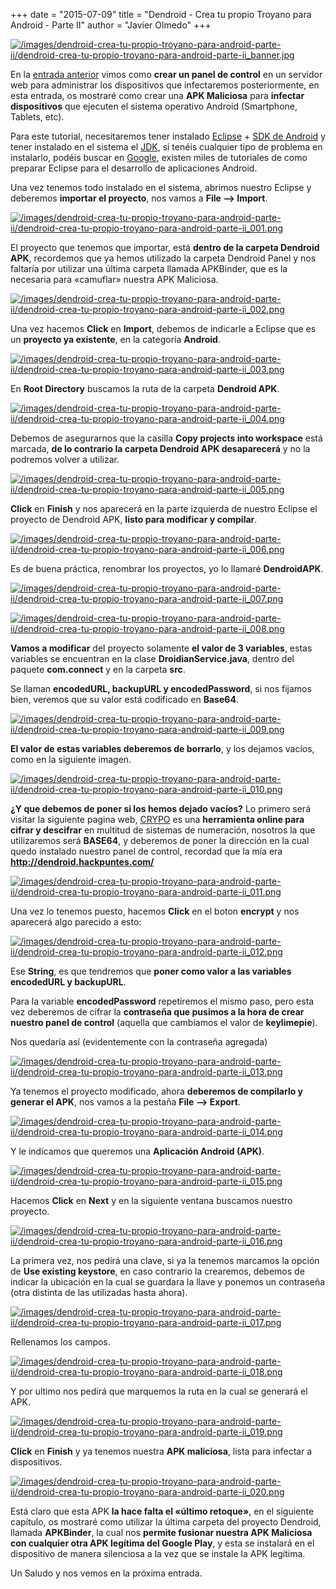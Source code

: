 +++
date = "2015-07-09"
title = "Dendroid - Crea tu propio Troyano para Android - Parte II"
author = "Javier Olmedo"
+++

[![/images/dendroid-crea-tu-propio-troyano-para-android-parte-ii/dendroid-crea-tu-propio-troyano-para-android-parte-ii_banner.jpg](/images/dendroid-crea-tu-propio-troyano-para-android-parte-ii/dendroid-crea-tu-propio-troyano-para-android-parte-ii_banner.jpg)](/images/dendroid-crea-tu-propio-troyano-para-android-parte-ii/dendroid-crea-tu-propio-troyano-para-android-parte-ii_banner.jpg)

En la [entrada anterior](https://hackpuntes.com/dendroid-crea-tu-propio-troyano-para-android-parte-i/) vimos como **crear un panel de control** en un servidor web para administrar los dispositivos que infectaremos posteriormente, en esta entrada, os mostraré como crear una **APK Maliciosa** para **infectar dispositivos** que ejecuten el sistema operativo Android (Smartphone, Tablets, etc).

Para este tutorial, necesitaremos tener instalado [Eclipse](http://www.eclipse.org/downloads/packages/eclipse-ide-java-ee-developers/marsr) + [SDK de Android](https://developer.android.com/sdk/installing/index.html?pkg=tools) y tener instalado en el sistema el [JDK](http://www.oracle.com/technetwork/java/javase/downloads/jdk8-downloads-2133151.html), si tenéis cualquier tipo de problema en instalarlo, podéis buscar en [Google](https://www.google.es/webhp?sourceid=chrome-instant&ion=1&espv=2&es_th=1&ie=UTF-8#safe=off&q=eclipse+%2B+sdk+%2B+jdk), existen miles de tutoriales de como preparar Eclipse para el desarrollo de aplicaciones Android.

Una vez tenemos todo instalado en el sistema, abrimos nuestro Eclipse y deberemos **importar el proyecto**, nos vamos a **File –> Import**.

[![/images/dendroid-crea-tu-propio-troyano-para-android-parte-ii/dendroid-crea-tu-propio-troyano-para-android-parte-ii_001.png](/images/dendroid-crea-tu-propio-troyano-para-android-parte-ii/dendroid-crea-tu-propio-troyano-para-android-parte-ii_001.png)](/images/dendroid-crea-tu-propio-troyano-para-android-parte-ii/dendroid-crea-tu-propio-troyano-para-android-parte-ii_001.png)

El proyecto que tenemos que importar, está **dentro de la carpeta Dendroid APK**, recordemos que ya hemos utilizado la carpeta Dendroid Panel y nos faltaría por utilizar una última carpeta llamada APKBinder, que es la necesaria para «camuflar» nuestra APK Maliciosa.

[![/images/dendroid-crea-tu-propio-troyano-para-android-parte-ii/dendroid-crea-tu-propio-troyano-para-android-parte-ii_002.png](/images/dendroid-crea-tu-propio-troyano-para-android-parte-ii/dendroid-crea-tu-propio-troyano-para-android-parte-ii_002.png)](/images/dendroid-crea-tu-propio-troyano-para-android-parte-ii/dendroid-crea-tu-propio-troyano-para-android-parte-ii_002.png)

Una vez hacemos **Click** en **Import**, debemos de indicarle a Eclipse que es un **proyecto ya existente**, en la categoría **Android**.

[![/images/dendroid-crea-tu-propio-troyano-para-android-parte-ii/dendroid-crea-tu-propio-troyano-para-android-parte-ii_003.png](/images/dendroid-crea-tu-propio-troyano-para-android-parte-ii/dendroid-crea-tu-propio-troyano-para-android-parte-ii_003.png)](/images/dendroid-crea-tu-propio-troyano-para-android-parte-ii/dendroid-crea-tu-propio-troyano-para-android-parte-ii_003.png)

En **Root Directory** buscamos la ruta de la carpeta **Dendroid APK**.

[![/images/dendroid-crea-tu-propio-troyano-para-android-parte-ii/dendroid-crea-tu-propio-troyano-para-android-parte-ii_004.png](/images/dendroid-crea-tu-propio-troyano-para-android-parte-ii/dendroid-crea-tu-propio-troyano-para-android-parte-ii_004.png)](/images/dendroid-crea-tu-propio-troyano-para-android-parte-ii/dendroid-crea-tu-propio-troyano-para-android-parte-ii_004.png)

Debemos de asegurarnos que la casilla **Copy projects into workspace** está marcada, **de lo contrario la carpeta Dendroid APK desaparecerá** y no la podremos volver a utilizar.

[![/images/dendroid-crea-tu-propio-troyano-para-android-parte-ii/dendroid-crea-tu-propio-troyano-para-android-parte-ii_005.png](/images/dendroid-crea-tu-propio-troyano-para-android-parte-ii/dendroid-crea-tu-propio-troyano-para-android-parte-ii_005.png)](/images/dendroid-crea-tu-propio-troyano-para-android-parte-ii/dendroid-crea-tu-propio-troyano-para-android-parte-ii_005.png)

**Click** en **Finish** y nos aparecerá en la parte izquierda de nuestro Eclipse el proyecto de Dendroid APK, **listo para modificar y compilar**.

[![/images/dendroid-crea-tu-propio-troyano-para-android-parte-ii/dendroid-crea-tu-propio-troyano-para-android-parte-ii_006.png](/images/dendroid-crea-tu-propio-troyano-para-android-parte-ii/dendroid-crea-tu-propio-troyano-para-android-parte-ii_006.png)](/images/dendroid-crea-tu-propio-troyano-para-android-parte-ii/dendroid-crea-tu-propio-troyano-para-android-parte-ii_006.png)

Es de buena práctica, renombrar los proyectos, yo lo llamaré **DendroidAPK**.

[![/images/dendroid-crea-tu-propio-troyano-para-android-parte-ii/dendroid-crea-tu-propio-troyano-para-android-parte-ii_007.png](/images/dendroid-crea-tu-propio-troyano-para-android-parte-ii/dendroid-crea-tu-propio-troyano-para-android-parte-ii_007.png)](/images/dendroid-crea-tu-propio-troyano-para-android-parte-ii/dendroid-crea-tu-propio-troyano-para-android-parte-ii_007.png)

[![/images/dendroid-crea-tu-propio-troyano-para-android-parte-ii/dendroid-crea-tu-propio-troyano-para-android-parte-ii_008.png](/images/dendroid-crea-tu-propio-troyano-para-android-parte-ii/dendroid-crea-tu-propio-troyano-para-android-parte-ii_008.png)](/images/dendroid-crea-tu-propio-troyano-para-android-parte-ii/dendroid-crea-tu-propio-troyano-para-android-parte-ii_008.png)

**Vamos a modificar** del proyecto solamente **el valor de 3 variables**, estas variables se encuentran en la clase **DroidianService.java**, dentro del paquete **com.connect** y en la carpeta **src**.

Se llaman **encodedURL, backupURL y encodedPassword**, si nos fijamos bien, veremos que su valor está codificado en **Base64**.

[![/images/dendroid-crea-tu-propio-troyano-para-android-parte-ii/dendroid-crea-tu-propio-troyano-para-android-parte-ii_009.png](/images/dendroid-crea-tu-propio-troyano-para-android-parte-ii/dendroid-crea-tu-propio-troyano-para-android-parte-ii_009.png)](/images/dendroid-crea-tu-propio-troyano-para-android-parte-ii/dendroid-crea-tu-propio-troyano-para-android-parte-ii_009.png)

**El valor de estas variables deberemos de borrarlo**, y los dejamos vacíos, como en la siguiente imagen.

[![/images/dendroid-crea-tu-propio-troyano-para-android-parte-ii/dendroid-crea-tu-propio-troyano-para-android-parte-ii_010.png](/images/dendroid-crea-tu-propio-troyano-para-android-parte-ii/dendroid-crea-tu-propio-troyano-para-android-parte-ii_010.png)](/images/dendroid-crea-tu-propio-troyano-para-android-parte-ii/dendroid-crea-tu-propio-troyano-para-android-parte-ii_010.png)

**¿Y que debemos de poner si los hemos dejado vacíos?** Lo primero será visitar la siguiente pagina web, [CRYPO](http://crypo.in.ua/tools/eng_base64c.php) es una **herramienta online para cifrar y descifrar** en multitud de sistemas de numeración, nosotros la que utilizaremos será **BASE64**, y deberemos de poner la dirección en la cual quedo instalado nuestro panel de control, recordad que la mía era **http://dendroid.hackpuntes.com/**

[![/images/dendroid-crea-tu-propio-troyano-para-android-parte-ii/dendroid-crea-tu-propio-troyano-para-android-parte-ii_011.png](/images/dendroid-crea-tu-propio-troyano-para-android-parte-ii/dendroid-crea-tu-propio-troyano-para-android-parte-ii_011.png)](/images/dendroid-crea-tu-propio-troyano-para-android-parte-ii/dendroid-crea-tu-propio-troyano-para-android-parte-ii_011.png)

Una vez lo tenemos puesto, hacemos **Click** en el boton **encrypt** y nos aparecerá algo parecido a esto:

[![/images/dendroid-crea-tu-propio-troyano-para-android-parte-ii/dendroid-crea-tu-propio-troyano-para-android-parte-ii_012.png](/images/dendroid-crea-tu-propio-troyano-para-android-parte-ii/dendroid-crea-tu-propio-troyano-para-android-parte-ii_012.png)](/images/dendroid-crea-tu-propio-troyano-para-android-parte-ii/dendroid-crea-tu-propio-troyano-para-android-parte-ii_012.png)

Ese **String**, es que tendremos que **poner como valor a las variables encodedURL y backupURL**.

Para la variable **encodedPassword** repetiremos el mismo paso, pero esta vez deberemos de cifrar la **contraseña que pusimos a la hora de crear nuestro panel de control** (aquella que cambiamos el valor de **keylimepie**).

Nos quedaría así (evidentemente con la contraseña agregada)

[![/images/dendroid-crea-tu-propio-troyano-para-android-parte-ii/dendroid-crea-tu-propio-troyano-para-android-parte-ii_013.png](/images/dendroid-crea-tu-propio-troyano-para-android-parte-ii/dendroid-crea-tu-propio-troyano-para-android-parte-ii_013.png)](/images/dendroid-crea-tu-propio-troyano-para-android-parte-ii/dendroid-crea-tu-propio-troyano-para-android-parte-ii_013.png)

Ya tenemos el proyecto modificado, ahora **deberemos de compilarlo y generar el APK**, nos vamos a la pestaña **File –> Export**.

[![/images/dendroid-crea-tu-propio-troyano-para-android-parte-ii/dendroid-crea-tu-propio-troyano-para-android-parte-ii_014.png](/images/dendroid-crea-tu-propio-troyano-para-android-parte-ii/dendroid-crea-tu-propio-troyano-para-android-parte-ii_014.png)](/images/dendroid-crea-tu-propio-troyano-para-android-parte-ii/dendroid-crea-tu-propio-troyano-para-android-parte-ii_014.png)

Y le indicamos que queremos una **Aplicación Android (APK)**.

[![/images/dendroid-crea-tu-propio-troyano-para-android-parte-ii/dendroid-crea-tu-propio-troyano-para-android-parte-ii_015.png](/images/dendroid-crea-tu-propio-troyano-para-android-parte-ii/dendroid-crea-tu-propio-troyano-para-android-parte-ii_015.png)](/images/dendroid-crea-tu-propio-troyano-para-android-parte-ii/dendroid-crea-tu-propio-troyano-para-android-parte-ii_015.png)

Hacemos **Click** en **Next** y en la siguiente ventana buscamos nuestro proyecto.

[![/images/dendroid-crea-tu-propio-troyano-para-android-parte-ii/dendroid-crea-tu-propio-troyano-para-android-parte-ii_016.png](/images/dendroid-crea-tu-propio-troyano-para-android-parte-ii/dendroid-crea-tu-propio-troyano-para-android-parte-ii_016.png)](/images/dendroid-crea-tu-propio-troyano-para-android-parte-ii/dendroid-crea-tu-propio-troyano-para-android-parte-ii_016.png)

La primera vez, nos pedirá una clave, si ya la tenemos marcamos la opción de **Use existing keystore**, en caso contrario la crearemos, debemos de indicar la ubicación en la cual se guardara la llave y ponemos un contraseña (otra distinta de las utilizadas hasta ahora).

[![/images/dendroid-crea-tu-propio-troyano-para-android-parte-ii/dendroid-crea-tu-propio-troyano-para-android-parte-ii_017.png](/images/dendroid-crea-tu-propio-troyano-para-android-parte-ii/dendroid-crea-tu-propio-troyano-para-android-parte-ii_017.png)](/images/dendroid-crea-tu-propio-troyano-para-android-parte-ii/dendroid-crea-tu-propio-troyano-para-android-parte-ii_017.png)

Rellenamos los campos.

[![/images/dendroid-crea-tu-propio-troyano-para-android-parte-ii/dendroid-crea-tu-propio-troyano-para-android-parte-ii_018.png](/images/dendroid-crea-tu-propio-troyano-para-android-parte-ii/dendroid-crea-tu-propio-troyano-para-android-parte-ii_018.png)](/images/dendroid-crea-tu-propio-troyano-para-android-parte-ii/dendroid-crea-tu-propio-troyano-para-android-parte-ii_018.png)

Y por ultimo nos pedirá que marquemos la ruta en la cual se generará el APK.

[![/images/dendroid-crea-tu-propio-troyano-para-android-parte-ii/dendroid-crea-tu-propio-troyano-para-android-parte-ii_019.png](/images/dendroid-crea-tu-propio-troyano-para-android-parte-ii/dendroid-crea-tu-propio-troyano-para-android-parte-ii_019.png)](/images/dendroid-crea-tu-propio-troyano-para-android-parte-ii/dendroid-crea-tu-propio-troyano-para-android-parte-ii_019.png)

**Click** en **Finish** y ya tenemos nuestra **APK maliciosa**, lista para infectar a dispositivos.

[![/images/dendroid-crea-tu-propio-troyano-para-android-parte-ii/dendroid-crea-tu-propio-troyano-para-android-parte-ii_020.png](/images/dendroid-crea-tu-propio-troyano-para-android-parte-ii/dendroid-crea-tu-propio-troyano-para-android-parte-ii_020.png)](/images/dendroid-crea-tu-propio-troyano-para-android-parte-ii/dendroid-crea-tu-propio-troyano-para-android-parte-ii_020.png)

Está claro que esta APK **la hace falta el «último retoque»**, en el siguiente capítulo, os mostraré como utilizar la última carpeta del proyecto Dendroid, llamada **APKBinder**, la cual nos **permite fusionar nuestra APK Maliciosa con cualquier otra APK legítima del Google Play**, y esta se instalará en el dispositivo de manera silenciosa a la vez que se instale la APK legítima.

Un Saludo y nos vemos en la próxima entrada.